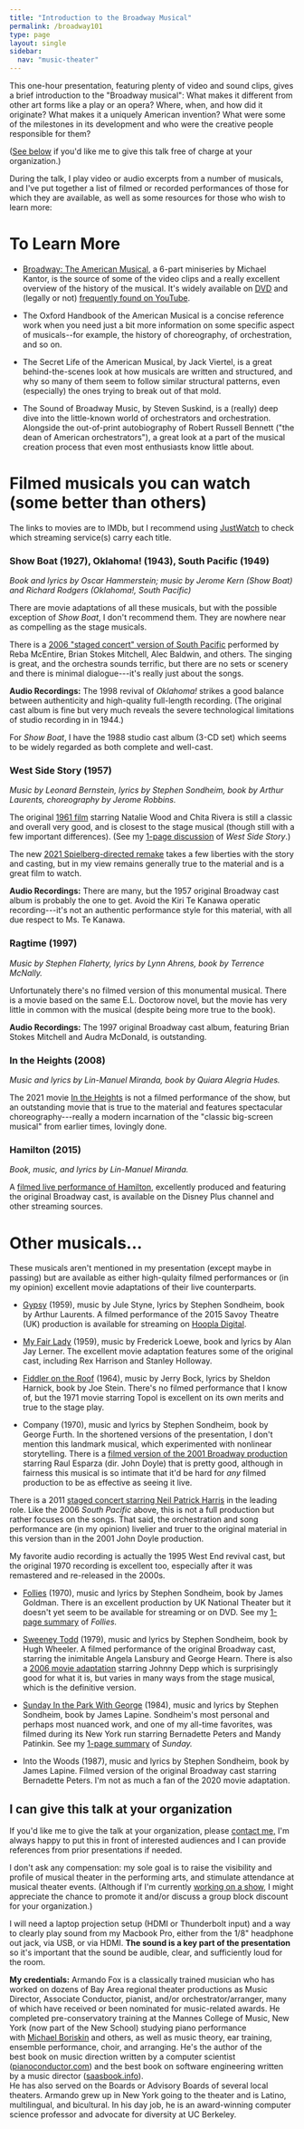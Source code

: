 ```yaml
---
title: "Introduction to the Broadway Musical"
permalink: /broadway101
type: page
layout: single
sidebar:
  nav: "music-theater"
---
```


This one-hour presentation, featuring plenty of video and sound clips, gives a
brief introduction to the "Broadway musical":  What makes it different
from other art forms like a play or an opera?  Where, when, and how
did it originate?  What makes it a uniquely American invention?  What
were some of the milestones in its development and who were the
creative people responsible for them?

([See below](#i-can-give-this-talk-at-your-organization) if you'd like me to give this talk free of charge at your organization.)


During the talk, I play video or audio excerpts from a number of musicals, and I've 
put together a list of filmed or recorded performances of those for
which they are available, as well as some resources for those who wish
to learn more:

# To Learn More

* [Broadway: The American Musical](https://www.pbs.org/wnet/broadway/),
a 6-part miniseries by Michael Kantor, is the source of some of the
video clips and a really excellent overview of the history of the
musical.  It's widely available on
[DVD](https://www.amazon.com/Broadway-American-Musical-Julie-Andrews/dp/B0081NASLY)
and (legally or not) [frequently found on YouTube](https://www.youtube.com/results?search_query=broadway+the+american+musical).

* The Oxford Handbook of the American Musical is a concise reference
work when you need just a bit more information on some specific aspect
of musicals--for example, the history of choreography, of
orchestration, and so on.

* The Secret Life of the American Musical, by Jack Viertel, is a great
behind-the-scenes look at how musicals are written and structured, and
why so many of them seem to follow similar structural patterns, even
(especially) the ones trying to break out of that mold.

* The Sound of Broadway Music, by Steven Suskind, is a (really) deep
dive into the little-known world of orchestrators and orchestration.
Alongside the out-of-print autobiography of Robert Russell Bennett
("the dean of American orchestrators"), a great look at a part of the
musical creation process that even most enthusiasts know little about.


# Filmed musicals you can watch (some better than others)

The links to movies are to IMDb, but I recommend using
[JustWatch](https://justwatch.com) to check which streaming service(s)
carry each title.

### Show Boat (1927), Oklahoma! (1943), South Pacific (1949)

_Book and lyrics by Oscar Hammerstein; music by Jerome Kern (Show Boat)
and Richard Rodgers (Oklahoma!, South Pacific)_

There are movie adaptations of all these musicals, but with the
possible exception of _Show Boat_, I don't recommend
them.  They are nowhere near as compelling as the stage musicals.

There is a [2006 "staged concert" version of South
Pacific](https://www.imdb.com/title/tt0798459/) performed by 
Reba McEntire, Brian Stokes Mitchell, Alec Baldwin, and others. The
singing is great, and the orchestra sounds terrific, but there are no
sets or scenery and there is minimal dialogue---it's really just about
the songs.

**Audio Recordings:**  The 1998 revival of _Oklahoma!_ strikes a good
balance between authenticity and high-quality full-length recording.
(The original cast album is fine but very much reveals the severe
technological limitations of studio recording in in 1944.)  

For _Show Boat_, I have the 1988 studio cast album (3-CD set) which
seems to be widely regarded as both complete and well-cast.

### West Side Story (1957)

_Music by Leonard Bernstein, lyrics by Stephen Sondheim, book by Arthur
Laurents, choreography by Jerome Robbins._

The original [1961 film](https://www.imdb.com/title/tt0055614)
starring Natalie Wood and Chita Rivera is still a classic and
overall very good, and is closest to the stage musical (though still
with a few important differences).  (See my [1-page
discussion](/1p-wss) of _West Side Story_.)

The new [2021 Spielberg-directed remake](https://www.imdb.com/title/tt3581652) takes a few liberties with the story and
casting, but in my view remains generally true to the material and is
a great film to watch.

**Audio Recordings:** There are many, but the 1957 original Broadway cast
album is probably the one to get.  Avoid the Kiri Te Kanawa operatic
recording---it's not an authentic performance style for this material,
with all due respect to Ms. Te Kanawa.

### Ragtime (1997)

_Music by Stephen Flaherty, lyrics by Lynn Ahrens, book by Terrence McNally._

Unfortunately there's no filmed version of this monumental musical.
There is a movie based on the same E.L. Doctorow novel, but the movie
has very little in common with the musical (despite being more true to
the book).

**Audio Recordings:** The 1997 original Broadway cast album, featuring Brian
Stokes Mitchell and Audra McDonald, is outstanding.

### In the Heights (2008)

_Music and lyrics by Lin-Manuel Miranda, book by Quiara Alegria Hudes._

The 2021 movie [In the Heights](https://www.imdb.com/title/tt1321510) is not a filmed performance of the
show, but an outstanding movie that is true to the material 
and features spectacular choreography---really a modern incarnation of the
"classic big-screen musical" from earlier times, lovingly done.

### Hamilton (2015)

_Book, music, and lyrics by Lin-Manuel Miranda._

A [filmed live performance of
Hamilton](https://www.imdb.com/title/tt8503618), excellently produced
and featuring the original Broadway cast, is
available on the Disney Plus channel and other streaming sources.

# Other musicals...

These musicals aren't mentioned in my presentation (except maybe in
passing) but are available as either high-qulaity filmed performances
or (in my opinion) excellent movie adaptations of their live
counterparts.

* [Gypsy](https://www.imdb.com/title/tt5375206) (1959), music by Jule
Styne, lyrics by Stephen Sondheim, book by Arthur Laurents.  A filmed
performance of the 2015
Savoy Theatre (UK) production is available for streaming on [Hoopla
Digital](https://www.hoopladigital.com/title/11708342).


* [My Fair Lady](https://www.imdb.com/title/tt0058385) (1959), music
by Frederick Loewe, book and lyrics by Alan Jay Lerner.  The excellent
movie adaptation features some of the original cast, including Rex
Harrison and Stanley Holloway.


* [Fiddler on the Roof](https://www.imdb.com/title/tt0067093) (1964),
music by Jerry Bock, lyrics by Sheldon Harnick, book by Joe Stein.
There's no filmed performance that I know of, but the 1971 movie
starring Topol is excellent on its own merits and true to the stage play.

* Company (1970), music and lyrics by Stephen Sondheim, book by George Furth.
In the shortened versions of the presentation, I don't mention this
landmark musical, which experimented with nonlinear storytelling.
There is a [filmed version of the 2001 Broadway production](https://www.imdb.com/title/tt1160997/) starring
Raul Esparza (dir. John Doyle) that is pretty good, although in
fairness this musical is so intimate that it'd be hard for _any_
filmed production to be as effective as seeing it live.

There is a 2011 [staged concert starring Neil Patrick
Harris](https://www.imdb.com/title/tt1942831) in the leading role.
Like the 2006 _South Pacific_ above, this is not a full production but
rather focuses on the songs.  That said, the orchestration and song
performance are (in my opinion) livelier and truer to the original
material in this version than in the 2001 John Doyle production.

My favorite audio recording is actually the 1995 West End revival
cast, but the original 1970 recording is excellent too, especially
after it was remastered and re-released in the 2000s.


* [Follies](https://www.imdb.com/title/tt7122350) (1970), music and lyrics by Stephen Sondheim, book by
James Goldman.  There is an excellent production by UK National
Theater but it doesn't yet seem to be available for streaming or on
DVD.
See my [1-page summary](/1p-follies) of _Follies._


* [Sweeney Todd](https://www.imdb.com/title/tt0084747) (1979), music and lyrics by Stephen Sondheim, book
by Hugh Wheeler.  A filmed performance of the original Broadway cast,
starring the inimitable Angela Lansbury and George Hearn.  There is
also a [2006 movie adaptation](https://www.imdb.com/title/tt0408236) starring Johnny Depp which is
surprisingly good for what it is, but varies in many ways from the
stage musical, which is the definitive version.

* [Sunday In the Park With George](https://www.imdb.com/title/tt0092028) (1984), music and lyrics by
Stephen Sondheim, book by James Lapine.  Sondheim's most personal and
perhaps most nuanced work, and one of my all-time favorites, was
filmed during its  New York run starring Bernadette 
Peters and Mandy Patinkin.  See my [1-page summary](/1p-sunday) of _Sunday._

* Into the Woods (1987), music and lyrics by Stephen Sondheim,
book by James Lapine.  Filmed version of the original Broadway cast
starring Bernadette Peters.  I'm not as much a fan
of the 2020 movie adaptation.

## I can give this talk at your organization

If you'd like me to give the talk at your organization, please [contact
me,](mailto:theater@armandofox.com) I'm always happy to put this in
front of interested audiences and I can provide references from prior
presentations if needed.  

I don't ask any compensation: my sole goal is to raise the visibility
and profile of musical theater in the performing arts, and stimulate
attendance at musical theater events.
(Although if I'm
currently [working on a show](/music-theater), I might appreciate the chance to promote
it and/or discuss a group block discount for your organization.)

I will
need a laptop projection setup (HDMI or Thunderbolt input)
and a way to clearly play sound from my
Macbook Pro, either from the 1/8" headphone out jack, via USB, or via
HDMI.  **The sound is a key part of the presentation** so it's important
that the sound be audible, clear, and sufficiently loud for the room.

**My credentials:**
Armando Fox is a classically trained musician who has worked on dozens
of Bay Area regional theater productions
as Music
Director, Associate Conductor, pianist, and/or orchestrator/arranger,
many of which have received or been nominated for music-related awards.
He completed pre-conservatory training at the Mannes College of Music,
New York (now part of the New School) studying piano
performance with [Michael
Boriskin](https://www.facebook.com/MichaelBoriskin/) and others, as
well as music theory, ear training, ensemble performance, choir, and 
arranging.
He's the author of the best book on music direction written by a
computer scientist ([pianoconductor.com](pianoconductor.com)) and the best book on software
engineering written by a music director ([saasbook.info](www.saasbook.info)).  
He has also served on the Boards or Advisory Boards of several local
theaters.
Armando grew up in New York going to
the theater and is Latino, multilingual, and bicultural.  In his day
job, he is an award-winning computer science professor and advocate
for diversity at UC Berkeley.
